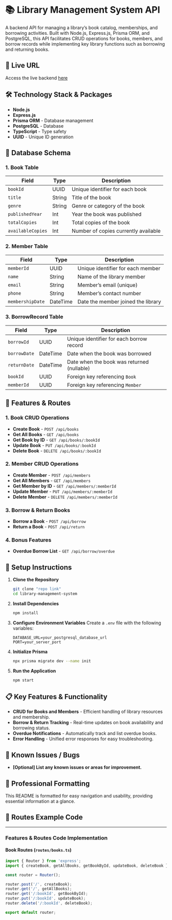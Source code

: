 # 📚 Library Management System API

A backend API for managing a library’s book catalog, memberships, and borrowing activities. Built with Node.js, Express.js, Prisma ORM, and PostgreSQL, this API facilitates CRUD operations for books, members, and borrow records while implementing key library functions such as borrowing and returning books.

## 🚀 Live URL
Access the live backend [here](https://your-deployed-backend-url.com)

## 🛠️ Technology Stack & Packages
- **Node.js**
- **Express.js**
- **Prisma ORM** - Database management
- **PostgreSQL** - Database
- **TypeScript** - Type safety
- **UUID** - Unique ID generation

## 📂 Database Schema
### 1. Book Table
| Field          | Type   | Description                                   |
| -------------- | ------ | --------------------------------------------- |
| `bookId`       | UUID   | Unique identifier for each book               |
| `title`        | String | Title of the book                             |
| `genre`        | String | Genre or category of the book                 |
| `publishedYear`| Int    | Year the book was published                   |
| `totalCopies`  | Int    | Total copies of the book                      |
| `availableCopies`| Int  | Number of copies currently available          |

### 2. Member Table
| Field           | Type    | Description                                   |
| --------------- | ------- | --------------------------------------------- |
| `memberId`      | UUID    | Unique identifier for each member             |
| `name`          | String  | Name of the library member                    |
| `email`         | String  | Member’s email (unique)                       |
| `phone`         | String  | Member’s contact number                       |
| `membershipDate`| DateTime| Date the member joined the library            |

### 3. BorrowRecord Table
| Field         | Type    | Description                                   |
| ------------- | ------- | --------------------------------------------- |
| `borrowId`    | UUID    | Unique identifier for each borrow record      |
| `borrowDate`  | DateTime| Date when the book was borrowed               |
| `returnDate`  | DateTime| Date when the book was returned (nullable)    |
| `bookId`      | UUID    | Foreign key referencing `Book`                |
| `memberId`    | UUID    | Foreign key referencing `Member`              |

## 📑 Features & Routes

### 1. Book CRUD Operations
- **Create Book** - `POST /api/books`
- **Get All Books** - `GET /api/books`
- **Get Book by ID** - `GET /api/books/:bookId`
- **Update Book** - `PUT /api/books/:bookId`
- **Delete Book** - `DELETE /api/books/:bookId`

### 2. Member CRUD Operations
- **Create Member** - `POST /api/members`
- **Get All Members** - `GET /api/members`
- **Get Member by ID** - `GET /api/members/:memberId`
- **Update Member** - `PUT /api/members/:memberId`
- **Delete Member** - `DELETE /api/members/:memberId`

### 3. Borrow & Return Books
- **Borrow a Book** - `POST /api/borrow`
- **Return a Book** - `POST /api/return`

### 4. Bonus Features
- **Overdue Borrow List** - `GET /api/borrow/overdue`

## 📜 Setup Instructions

1. **Clone the Repository**
    ```bash
    git clone "repo link"
    cd library-management-system
    ```

2. **Install Dependencies**
    ```bash
    npm install
    ```

3. **Configure Environment Variables**
   Create a `.env` file with the following variables:
    ```plaintext
    DATABASE_URL=your_postgresql_database_url
    PORT=your_server_port
    ```

4. **Initialize Prisma**
    ```bash
    npx prisma migrate dev --name init
    ```

5. **Run the Application**
    ```bash
    npm start
    ```

## 📋 Key Features & Functionality
- **CRUD for Books and Members** - Efficient handling of library resources and membership.
- **Borrow & Return Tracking** - Real-time updates on book availability and borrowing status.
- **Overdue Notifications** - Automatically track and list overdue books.
- **Error Handling** - Unified error responses for easy troubleshooting.

## 🐞 Known Issues / Bugs
- **[Optional] List any known issues or areas for improvement.**

## 📝 Professional Formatting
This README is formatted for easy navigation and usability, providing essential information at a glance.

## 📑 Routes Example Code

---

### **Features & Routes Code Implementation**

#### **Book Routes** (`routes/books.ts`)

```typescript
import { Router } from 'express';
import { createBook, getAllBooks, getBookById, updateBook, deleteBook } from '../controllers/bookController';

const router = Router();

router.post('/', createBook);
router.get('/', getAllBooks);
router.get('/:bookId', getBookById);
router.put('/:bookId', updateBook);
router.delete('/:bookId', deleteBook);

export default router;
